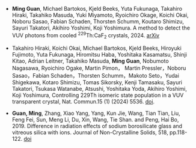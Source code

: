 - <strong>Ming Guan</strong>, Michael Bartokos, Kjeld Beeks, Yuta Fukunaga, Takahiro Hiraki, Takahiko Masuda, Yuki Miyamoto, Ryoichiro Okage, Koichi Okai, Noboru Sasao, Fabian Schaden, Thorsten Schumm, Koutaro Shimizu, Sayuri Takatori, Akihiro Yoshimi, Koji Yoshimura. A method to detect the VUV photons from cooled <sup>229</sup>Th:CaF<sub>2</sub> crystals, 2024. <a href="https://doi.org/10.48550/arXiv.2410.18134">arXiv</a>

- Takahiro Hiraki, Koichi Okai, Michael Bartokos, Kjeld Beeks, Hiroyuki Fujimoto, Yuta Fukunaga, Hiromitsu Haba, Yoshitaka Kasamatsu, Shinji Kitao, Adrian Leitner, Takahiko Masuda, <strong>Ming Guan</strong>, Nobumoto Nagasawa, Ryoichiro Ogake, Martin Pimon， Martin Pressler，Noboru Sasao，Fabian Schaden，Thorsten Schumm，Makoto Seto，Yudai Shigekawa, Kotaro Shimizu, Tomas Sikorsky, Kenji Tamasaku, Sayuri Takatori, Tsukasa Watanabe, Atsushi, Yoshitaka Yoda, Akihiro Yoshimi, Koji Yoshimura, Controlling 229Th isomeric state population in a VUV transparent crystal, Nat. Commun.15 (1) (2024) 5536. <a href="https://doi.org/10.1038/s41467-024-49631-0">doi</a>.

- <strong>Guan, Ming</strong>, Zhang, Xiao Yang, Yang, Kun Jie, Wang, Tian Tian, Liu, Feng Fei, Sun, Meng Li, Du, Xin, Wang, Tie Shan. and Peng, Hai Bo, 2019. Difference in radiation effects of sodium borosilicate glass and vitreous silica with ions. Journal of Non-Crystalline Solids, 518, pp.118-122. <a href="https://doi.org/10.1016/j.jnoncrysol.2019.03.010">doi</a>
